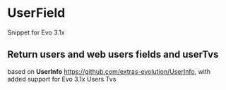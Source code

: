 # UserField
Snippet for Evo 3.1x
## Return users and web users fields and userTvs

based on **UserInfo** https://github.com/extras-evolution/UserInfo, with added support for Evo 3.1x Users Tvs
